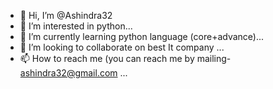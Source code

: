 - 👋 Hi, I’m @Ashindra32
- 👀 I’m interested in python...
- 🌱 I’m currently learning python language (core+advance)...
- 💞️ I’m looking to collaborate on best It company ...
- 📫 How to reach me (you can reach me by mailing- ashindra32@gmail.com ...

<!---
Ashindra32/Ashindra32 is a ✨ special ✨ repository because its `README.md` (this file) appears on your GitHub profile.
You can click the Preview link to take a look at your changes.
--->
